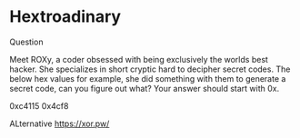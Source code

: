 # Hextroadinary

Question

Meet ROXy, a coder obsessed with being exclusively the worlds best hacker. She specializes in short cryptic hard to decipher secret codes. The below hex values for example, she did something with them to generate a secret code, can you figure out what? Your answer should start with 0x.

0xc4115 0x4cf8

ALternative
https://xor.pw/
